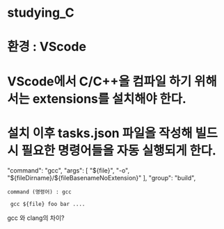 # studying_C

# 환경 : VScode

# VScode에서 C/C++을 컴파일 하기 위해서는 extensions를 설치해야 한다.

# 설치 이후 tasks.json 파일을 작성해 빌드시 필요한 명령어들을 자동 실행되게 한다.

"command": "gcc",
            "args": [
                "${file}",
                "-o",
                "${fileDirname}/${fileBasenameNoExtension}"
            ],
            "group": "build",


` command (명령어) : gcc `

` gcc ${file} foo bar ....` 


gcc 와 clang의 차이?